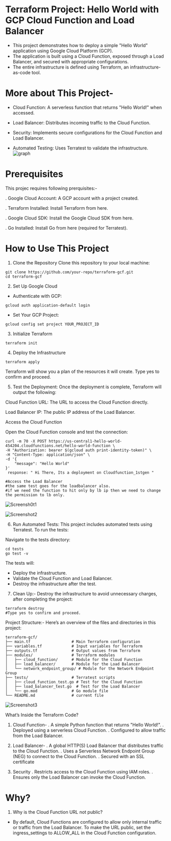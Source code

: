# Terraform Project: Hello World with GCP Cloud Function and Load Balancer
- This project demonstrates how to deploy a simple "Hello World" application using Google Cloud Platform (GCP). 
- The application is built using a Cloud Function, exposed through a Load Balancer, and secured with appropriate configurations. 
- The entire infrastructure is defined using Terraform, an infrastructure-as-code tool.

# More about This Project-
- Cloud Function: A serverless function that returns "Hello World!" when accessed.

- Load Balancer: Distributes incoming traffic to the Cloud Function.

- Security: Implements secure configurations for the Cloud Function and Load Balancer.

- Automated Testing: Uses Terratest to validate the infrastructure.
![graph](https://github.com/user-attachments/assets/6f99c9cd-596f-4f75-a1ec-c7078e94c179)


# Prerequisites
This projec requires following prerquisites:-

. Google Cloud Account: A GCP account with a project created.

. Terraform Installed: Install Terraform from here.

. Google Cloud SDK: Install the Google Cloud SDK from here.

. Go Installed: Install Go from here (required for Terratest).

# How to Use This Project
1. Clone the Repository
Clone this repository to your local machine:
```
git clone https://github.com/your-repo/terraform-gcf.git
cd terraform-gcf
```
2. Set Up Google Cloud
- Authenticate with GCP:
```
gcloud auth application-default login
```

- Set Your GCP Project:
```
gcloud config set project YOUR_PROJECT_ID
```

3. Initialize Terraform
```
terraform init
```
4. Deploy the Infrastructure
```
terraform apply
```
Terraform will show you a plan of the resources it will create. Type yes to confirm and proceed.

5. Test the Deployment:
Once the deployment is complete, Terraform will output the following:

Cloud Function URL: The URL to access the Cloud Function directly.

Load Balancer IP: The public IP address of the Load Balancer.

Access the Cloud Function

Open the Cloud Function console and test the connection:
```
curl -m 70 -X POST https://us-central1-hello-world-454204.cloudfunctions.net/hello-world-function \
-H "Authorization: bearer $(gcloud auth print-identity-token)" \
-H "Content-Type: application/json" \
-d '{
    "message": "Hello World"
}'
 response: " Hi There, Its a deployment on Cloudfunction_1stgen "

#Access the Load Balancer
#the same test goes for the loadbalancer also.
#if we need the function to hit only by lb ip then we need to change the permission to lb only.

```
![Screensh0t1](https://github.com/user-attachments/assets/e90aa82b-50e2-4404-b38e-d642f6f185cb)

![Screenshot2](https://github.com/user-attachments/assets/4fb7f8f9-6068-4ca8-9dc3-02b4462cf77a)

6. Run Automated Tests:
This project includes automated tests using Terratest. To run the tests:

Navigate to the tests directory:

```
cd tests
go test -v
```
The tests will:

- Deploy the infrastructure.
- Validate the Cloud Function and Load Balancer.
- Destroy the infrastructure after the test.

7. Clean Up:-
Destroy the infrastructure to avoid unnecessary charges, after completing the project:
```
terraform destroy
#Type yes to confirm and proceed.
```

Project Structure:-
Here’s an overview of the files and directories in this project:

```
terraform-gcf/
├── main.tf                  # Main Terraform configuration
├── variables.tf             # Input variables for Terraform
├── outputs.tf               # Output values from Terraform
├── modules/                 # Terraform modules
│   ├── cloud_function/      # Module for the Cloud Function
│   ├── load_balancer/       # Module for the Load Balancer
│   └── network_endpoint_group/ # Module for the Network Endpoint Group
├── tests/                   # Terratest scripts
│   ├── cloud_function_test.go # Test for the Cloud Function
│   ├── load_balancer_test.go  # Test for the Load Balancer
│   └── go.mod               # Go module file
└── README.md                # current file
```

![Screenshot3](https://github.com/user-attachments/assets/b9da7b2a-3322-487d-8984-061cf92925cd)

What’s Inside the Terraform Code?
1. Cloud Function-
   . A simple Python function that returns "Hello World!".
   . Deployed using a serverless Cloud Function.
   . Configured to allow traffic from the Load Balancer.


2. Load Balancer-
   . A global HTTP(S) Load Balancer that distributes traffic to the Cloud Function.
   . Uses a Serverless Network Endpoint Group (NEG) to connect to the Cloud Function.
   . Secured with an SSL certificate

3. Security
   . Restricts access to the Cloud Function using IAM roles.
   . Ensures only the Load Balancer can invoke the Cloud Function.

# Why?
1. Why is the Cloud Function URL not public?
   
- By default, Cloud Functions are configured to allow only internal traffic or traffic from the Load Balancer.
  To make the URL public, set the ingress_settings to ALLOW_ALL in the Cloud Function configuration.




